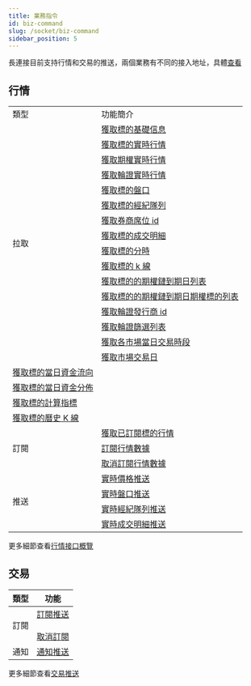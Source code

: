 ```yaml
---
title: 業務指令
id: biz-command
slug: /socket/biz-command
sidebar_position: 5
---
```


長連接目前支持行情和交易的推送，兩個業務有不同的接入地址，具體[查看](./hosts)

## 行情

<table>
    <tr>
        <td>類型</td>
        <td>功能簡介</td>
    </tr>
    <tr>
        <td rowspan="16">拉取</td>
        <td><a href="../quote/pull/static">獲取標的基礎信息</a></td>
    </tr>
    <tr>
        <td><a href="../quote/pull/quote">獲取標的實時行情</a></td>
    </tr>
    <tr>
        <td><a href="../quote/pull/option-quote">獲取期權實時行情</a></td>
    </tr>
    <tr>
        <td><a href="../quote/pull/warrant-quote">獲取輪證實時行情</a></td>
    </tr>
    <tr>
        <td><a href="../quote/pull/depth">獲取標的盤口</a></td>
    </tr>
    <tr>
        <td><a href="../quote/pull/brokers">獲取標的經紀隊列</a></td>
    </tr>
    <tr>
        <td><a href="../quote/pull/broker-ids">獲取券商席位 id</a></td>
    </tr>
    <tr>
        <td><a href="../quote/pull/trade">獲取標的成交明細</a></td>
    </tr>
    <tr>
        <td><a href="../quote/pull/intraday">獲取標的分時</a></td>
    </tr>
    <tr>
        <td><a href="../quote/pull/candlestick">獲取標的 k 線</a></td>
    </tr>
    <tr>
        <td><a href="../quote/pull/optionchain-date">獲取標的的期權鏈到期日列表</a></td>
    </tr>
    <tr>
        <td><a href="../quote/pull/optionchain-date-strike">獲取標的的期權鏈到期日期權標的列表</a></td>
    </tr>
    <tr>
        <td><a href="../quote/pull/issuer">獲取輪證發行商 id</a></td>
    </tr>
    <tr>
        <td><a href="../quote/pull/warrant-filter">獲取輪證篩選列表</a></td>
    </tr>
    <tr>
        <td><a href="../quote/pull/trade-session">獲取各市場當日交易時段</a></td>
    </tr>
    <tr>
        <td><a href="../quote/pull/trade-day">獲取市場交易日</a></td>
    </tr>
    <tr>
        <td><a href="../quote/pull/capital-flow-intraday">獲取標的當日資金流向</a></td>
    </tr>
    <tr>
        <td><a href="../quote/pull/capital-distribution">獲取標的當日資金分佈</a></td>
    </tr>
    <tr>
        <td><a href="../quote/pull/calc-index">獲取標的計算指標</a></td>
    </tr>
    <tr>
        <td><a href="../quote/pull/history-candlestick">獲取標的曆史 K 線</a></td>
    </tr>
    <tr>
        <td rowspan="3">訂閱</td>
        <td><a href="../quote/subscribe/subscription">獲取已訂閱標的行情</a></td>
    </tr>
    <tr>
        <td><a href="../quote/subscribe/subscribe">訂閱行情數據</a></td>
    </tr>
    <tr>
        <td><a href="../quote/subscribe/unsubscribe">取消訂閱行情數據</a></td>
    </tr>
    <tr>
        <td rowspan="4">推送</td>
        <td><a href="../quote/push/quote">實時價格推送</a></td>
    </tr>
    <tr>
        <td><a href="../quote/push/depth">實時盤口推送</a></td>
    </tr>
    <tr>
        <td><a href="../quote/push/broker">實時經紀隊列推送</a></td>
    </tr>
    <tr>
        <td><a href="../quote/push/trade">實時成交明細推送</a></td>
    </tr>
</table>

更多細節查看[行情接口概覽](../quote/overview#行情接口概覽)

## 交易

| 類型 | 功能                                                                                     |
| ---- | ---------------------------------------------------------------------------------------- |
| 訂閱 | [訂閱推送](../trade/trade-push#訂閱) <br/><br/> [取消訂閱](../trade/trade-push#取消訂閱) |
| 通知 | [通知推送](../trade/trade-push#通知推送)                                                 |

更多細節查看[交易推送](../trade/trade-push)
